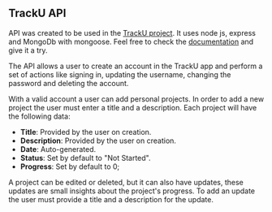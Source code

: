 ## TrackU API

API was created to be used in the [TrackU project](LinkGoesHere). It uses node js, express and MongoDb with mongoose. Feel free to check the [documentation](LinkGoesHere) and give it a try.

The API allows a user to create an account in the TrackU app and perform a set of actions like signing in, updating the username, changing the password and deleting the account.

With a valid account a user can add personal projects. In order to add a new project the user must enter a title and a description. Each project will have the following data:

- **Title**: Provided by the user on creation.
- **Description**: Provided by the user on creation.
- **Date**: Auto-generated.
- **Status**: Set by default to "Not Started".
- **Progress**: Set by default to 0;

A project can be edited or deleted, but it can also have updates, these updates are small insights about the project's progress. To add an update the user must provide a title and a description for the update.
